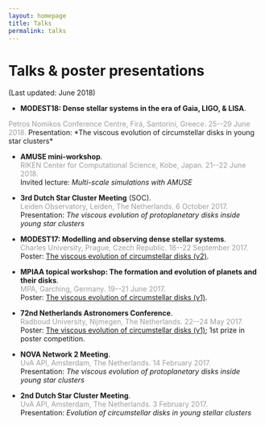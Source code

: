 ```yaml
---
layout: homepage
title: Talks
permalink: talks
---
```


# Talks & poster presentations
(Last updated: June 2018)
- **MODEST18: Dense stellar systems in the era of Gaia, LIGO, & LISA**.  
<span style="color:#9E9E9E">
Petros Nomikos Conference Centre, Firá, Santorini, Greece. 25--29 June 2018.</span>  
Presentation: *The viscous evolution of circumstellar disks in young star clusters*

- **AMUSE mini-workshop**.  
<span style="color:#9E9E9E">RIKEN Center for Computational Science, Kobe, Japan. 21--22 June 2018.</span>  
Invited lecture: *Multi-scale simulations with AMUSE*

- **3rd Dutch Star Cluster Meeting** (SOC).  
<span style="color:#9E9E9E">Leiden Observatory, Leiden, The Netherlands. 6 October 2017.</span>  
Presentation: *The viscous evolution of protoplanetary disks inside young star clusters*

- **MODEST17: Modelling and observing dense stellar systems**.  
<span style="color:#9E9E9E">Charles University, Prague, Czech Republic. 18--22 September 2017.</span>  
Poster: <a href="images/Poster2017_02.png" target="_blank">The viscous evolution of circumstellar disks (v2)</a>.

- **MPIAA topical workshop: The formation and evolution of planets and their disks**.  
<span style="color:#9E9E9E">MPA, Garching, Germany. 19--21 June 2017.</span>  
Poster: <a href="images/Poster2017_01.png" target="_blank">The viscous evolution of circumstellar disks (v1)</a>.

- **72nd Netherlands Astronomers Conference**.  
<span style="color:#9E9E9E">Radboud University, Nijmegen, The Netherlands. 22--24 May 2017.</span>  
Poster: <a href="images/Poster2017_01.png" target="_blank">The viscous evolution of circumstellar disks (v1)</a>; 1st prize in poster competition.

- **NOVA Network 2 Meeting**.  
<span style="color:#9E9E9E">UvA API, Amsterdam, The Netherlands. 14 February 2017.</span>  
Presentation: *The viscous evolution of protoplanetary disks inside young star clusters*

- **2nd Dutch Star Cluster Meeting**.  
<span style="color:#9E9E9E">UvA API, Amsterdam, The Netherlands. 3 February 2017.</span>  
Presentation: *Evolution  of  circumstellar  disks  in  young  stellar clusters*

